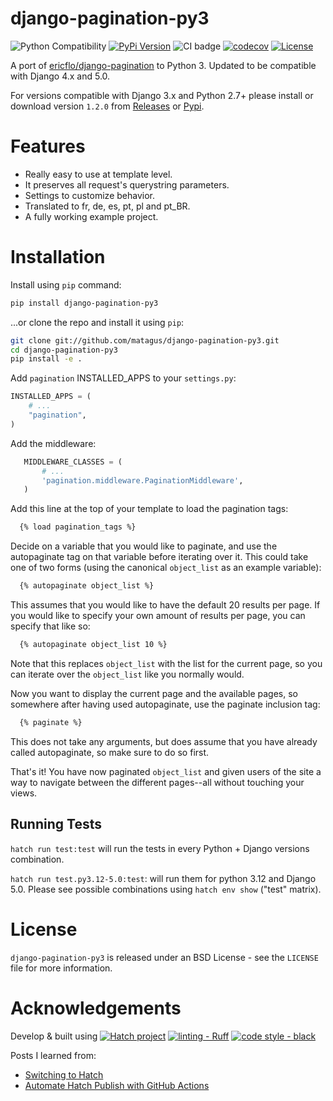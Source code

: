 django-pagination-py3
====================

![Python Compatibility](https://img.shields.io/badge/python-3.8%20%7C%203.9%20%7C%203.10%20%7C%203.11%20%7C%203.12-blue.svg) [![PyPi Version](https://img.shields.io/pypi/v/django-pagination-py3.svg)](https://pypi.python.org/pypi/django-pagination-py3)  ![CI badge](https://github.com/matagus/django-pagination-py3/actions/workflows/ci.yml/badge.svg) [![codecov](https://codecov.io/gh/matagus/django-pagination-py3/graph/badge.svg?token=a64SxEDQk0)](https://codecov.io/gh/matagus/django-pagination-py3) [![License](https://img.shields.io/badge/License-BSD_3--Clause-blue.svg)](https://opensource.org/licenses/BSD-3-Clause)

A port of [ericflo/django-pagination](https://github.com/ericflo/django-pagination) to Python 3. Updated to be compatible with Django 4.x and 5.0.

For versions compatible with Django 3.x and Python 2.7+ please install or download version `1.2.0` from [Releases](https://github.com/matagus/django-pagination-py3/releases) or
[Pypi](https://pypi.org/project/django-pagination-py3/).

Features
========

- Really easy to use at template level.
- It preserves all request's querystring parameters.
- Settings to customize behavior.
- Translated to fr, de, es, pt, pl and pt_BR.
- A fully working example project.


Installation
============

Install using `pip` command:

```bash
pip install django-pagination-py3
```

...or clone the repo and install it using `pip`:

```bash
git clone git://github.com/matagus/django-pagination-py3.git
cd django-pagination-py3
pip install -e .
```

Add `pagination` INSTALLED_APPS to your `settings.py`:

```python
INSTALLED_APPS = (
    # ...
    "pagination",
)
```

Add the middleware:

```python
   MIDDLEWARE_CLASSES = (
       # ...
       'pagination.middleware.PaginationMiddleware',
   )
```

Add this line at the top of your template to load the pagination tags:

```html
  {% load pagination_tags %}
```

Decide on a variable that you would like to paginate, and use the autopaginate tag on that variable before iterating
over it. This could take one of two forms (using the canonical `object_list` as an example variable):

```html
  {% autopaginate object_list %}
```

This assumes that you would like to have the default 20 results per page. If you would like to specify your own amount
of results per page, you can specify that like so:

```html
  {% autopaginate object_list 10 %}
```

Note that this replaces ``object_list`` with the list for the current page, so you can iterate over the `object_list`
like you normally would.


Now you want to display the current page and the available pages, so somewhere after having used autopaginate, use the
paginate inclusion tag:

```html
  {% paginate %}
```

This does not take any arguments, but does assume that you have already called autopaginate, so make sure to do so first.


That's it! You have now paginated `object_list` and given users of the site a way to navigate between the different
pages--all without touching your views.


Running Tests
-------------

`hatch run test:test` will run the tests in every Python + Django versions combination.

`hatch run test.py3.12-5.0:test`: will run them for python 3.12 and Django 5.0. Please see possible combinations using
`hatch env show` ("test" matrix).


License
=======

`django-pagination-py3` is released under an BSD License - see the `LICENSE` file for more information.


Acknowledgements
================

Develop & built using [![Hatch project](https://img.shields.io/badge/%F0%9F%A5%9A-Hatch-4051b5.svg)](https://github.com/pypa/hatch) [![linting - Ruff](https://img.shields.io/endpoint?url=https://raw.githubusercontent.com/astral-sh/ruff/main/assets/badge/v2.json)](https://github.com/astral-sh/ruff) [![code style - black](https://img.shields.io/badge/code%20style-black-000000.svg)](https://github.com/psf/black)

Posts I learned from:

- [Switching to Hatch](https://andrich.me/2023/08/switching-to-hatch/)
- [Automate Hatch Publish with GitHub Actions](https://blog.pecar.me/automate-hatch-publish)
